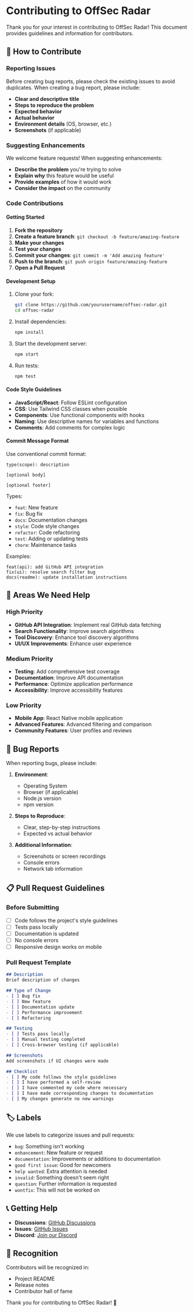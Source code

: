 # Contributing to OffSec Radar

Thank you for your interest in contributing to OffSec Radar! This document provides guidelines and information for contributors.

## 🤝 How to Contribute

### Reporting Issues

Before creating bug reports, please check the existing issues to avoid duplicates. When creating a bug report, please include:

- **Clear and descriptive title**
- **Steps to reproduce the problem**
- **Expected behavior**
- **Actual behavior**
- **Environment details** (OS, browser, etc.)
- **Screenshots** (if applicable)

### Suggesting Enhancements

We welcome feature requests! When suggesting enhancements:

- **Describe the problem** you're trying to solve
- **Explain why** this feature would be useful
- **Provide examples** of how it would work
- **Consider the impact** on the community

### Code Contributions

#### Getting Started

1. **Fork the repository**
2. **Create a feature branch**: `git checkout -b feature/amazing-feature`
3. **Make your changes**
4. **Test your changes**
5. **Commit your changes**: `git commit -m 'Add amazing feature'`
6. **Push to the branch**: `git push origin feature/amazing-feature`
7. **Open a Pull Request**

#### Development Setup

1. Clone your fork:
   ```bash
   git clone https://github.com/yourusername/offsec-radar.git
   cd offsec-radar
   ```

2. Install dependencies:
   ```bash
   npm install
   ```

3. Start the development server:
   ```bash
   npm start
   ```

4. Run tests:
   ```bash
   npm test
   ```

#### Code Style Guidelines

- **JavaScript/React**: Follow ESLint configuration
- **CSS**: Use Tailwind CSS classes when possible
- **Components**: Use functional components with hooks
- **Naming**: Use descriptive names for variables and functions
- **Comments**: Add comments for complex logic

#### Commit Message Format

Use conventional commit format:

```
type(scope): description

[optional body]

[optional footer]
```

Types:
- `feat`: New feature
- `fix`: Bug fix
- `docs`: Documentation changes
- `style`: Code style changes
- `refactor`: Code refactoring
- `test`: Adding or updating tests
- `chore`: Maintenance tasks

Examples:
```
feat(api): add GitHub API integration
fix(ui): resolve search filter bug
docs(readme): update installation instructions
```

## 🎯 Areas We Need Help

### High Priority
- **GitHub API Integration**: Implement real GitHub data fetching
- **Search Functionality**: Improve search algorithms
- **Tool Discovery**: Enhance tool discovery algorithms
- **UI/UX Improvements**: Enhance user experience

### Medium Priority
- **Testing**: Add comprehensive test coverage
- **Documentation**: Improve API documentation
- **Performance**: Optimize application performance
- **Accessibility**: Improve accessibility features

### Low Priority
- **Mobile App**: React Native mobile application
- **Advanced Features**: Advanced filtering and comparison
- **Community Features**: User profiles and reviews

## 🐛 Bug Reports

When reporting bugs, please include:

1. **Environment**:
   - Operating System
   - Browser (if applicable)
   - Node.js version
   - npm version

2. **Steps to Reproduce**:
   - Clear, step-by-step instructions
   - Expected vs actual behavior

3. **Additional Information**:
   - Screenshots or screen recordings
   - Console errors
   - Network tab information

## 📋 Pull Request Guidelines

### Before Submitting

- [ ] Code follows the project's style guidelines
- [ ] Tests pass locally
- [ ] Documentation is updated
- [ ] No console errors
- [ ] Responsive design works on mobile

### Pull Request Template

```markdown
## Description
Brief description of changes

## Type of Change
- [ ] Bug fix
- [ ] New feature
- [ ] Documentation update
- [ ] Performance improvement
- [ ] Refactoring

## Testing
- [ ] Tests pass locally
- [ ] Manual testing completed
- [ ] Cross-browser testing (if applicable)

## Screenshots
Add screenshots if UI changes were made

## Checklist
- [ ] My code follows the style guidelines
- [ ] I have performed a self-review
- [ ] I have commented my code where necessary
- [ ] I have made corresponding changes to documentation
- [ ] My changes generate no new warnings
```

## 🏷️ Labels

We use labels to categorize issues and pull requests:

- `bug`: Something isn't working
- `enhancement`: New feature or request
- `documentation`: Improvements or additions to documentation
- `good first issue`: Good for newcomers
- `help wanted`: Extra attention is needed
- `invalid`: Something doesn't seem right
- `question`: Further information is requested
- `wontfix`: This will not be worked on

## 📞 Getting Help

- **Discussions**: [GitHub Discussions](https://github.com/yourusername/offsec-radar/discussions)
- **Issues**: [GitHub Issues](https://github.com/yourusername/offsec-radar/issues)
- **Discord**: [Join our Discord](https://discord.gg/offsec-radar)

## 🙏 Recognition

Contributors will be recognized in:
- Project README
- Release notes
- Contributor hall of fame

Thank you for contributing to OffSec Radar! 🚀 